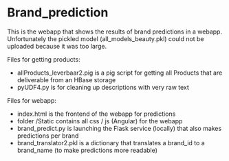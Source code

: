 # Brand_prediction

This is the webapp that shows the results of brand predictions in a webapp. 
Unfortunately the pickled model (all_models_beauty.pkl) could not be uploaded because it was too large.

Files for getting products:
- allProducts_leverbaar2.pig is a pig script for getting all Products that are deliverable from an HBase storage
- pyUDF4.py is for cleaning up descriptions with very raw text

Files for webapp:
- index.html is the frontend of the webapp for predictions
- folder /Static contains all css / js (Angular) for the webapp 
- brand_predict.py is launching the Flask service (locally) that also makes predictions per brand
- brand_translator2.pkl is a dictionary that translates a brand_id to a brand_name (to make predictions more readable)

